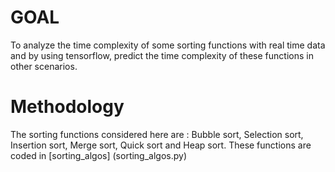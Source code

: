 <h1>GOAL</h1>
To analyze the time complexity of some sorting functions with real time data and by using tensorflow, predict
the time complexity of these functions in other scenarios.

<h1>Methodology</h1>
The sorting functions considered here are : Bubble sort, Selection sort, Insertion sort, Merge sort, Quick sort and Heap sort.
These functions are coded in [sorting_algos] (sorting_algos.py)
